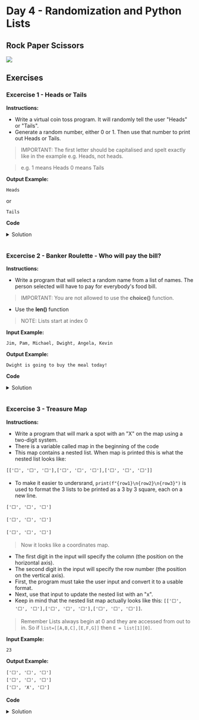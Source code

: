# Day 4 - Randomization and Python Lists
## Rock Paper Scissors

![](Rock_Paper_scissors.gif)



## Exercises
### Excercise 1 - Heads or Tails
**Instructions:**
- Write a virtual coin toss program. It will randomly tell the user "Heads" or "Tails".
- Generate a random number, either 0 or 1. Then use that number to print out Heads or Tails.
> IMPORTANT: The first letter should be capitalised and spelt exactly like in the example e.g. Heads, not heads.

> e.g. 1 means Heads 0 means Tails

**Output Example:**
```
Heads
```

or

```
Tails
```

**Code**
<details><summary>Solution</summary>
<p>

```Python
#Remember to use the random module
#Hint: Remember to import the random module here at the top of the file. 🎲
import random	 
#Write the rest of your code below this line 👇

coin = random.randint(0, 1)

if coin == 0:
    coin = "Tails"
elif coin == 1:
    coin = "Heads"

print(coin)
```

</p>
</details>

#

### Excercise 2 - Banker Roulette - Who will pay the bill?
**Instructions:**
- Write a program that will select a random name from a list of names. The person selected will have to pay for everybody's food bill.
> IMPORTANT: You are not allowed to use the **choice()** function.
- Use the **len()** function
> NOTE: Lists start at index 0

**Input Example:**
```
Jim, Pam, Michael, Dwight, Angela, Kevin
```

**Output Example:**
```
Dwight is going to buy the meal today!
```

**Code**
<details><summary>Solution</summary>
<p>

```Python
# Import the random module here
import random
# Split string method
names_string = input("Give me everybody's names, separated by a comma. ")
names = names_string.split(", ")
# 🚨 Don't change the code above 👆

#Write your code below this line 👇

num_of_names = len(names)
num_of_names -= 1

pay = random.randint(0, num_of_names)

bill_pay = names[pay]

print(f"{bill_pay} is going to buy the meal today!")
```

</p>
</details>

#

### Excercise 3 - Treasure Map
**Instructions:**
- Write a program that will mark a spot with an "X" on the map using a two-digit system. 
- There is a variable called map in the beginning of the code
- This map contains a nested list. When map is printed this is what the nested list looks like:

```
[['⬜️', '⬜️', '⬜️'],['⬜️', '⬜️', '⬜️'],['⬜️', '⬜️', '⬜️']]
```
- To make it easier to undersrand, `print(f"{row1}\n{row2}\n{row3}")` is used to format the 3 lists to be printed as a 3 by 3 square, each on a new line. 

```
['⬜️', '⬜️', '⬜️']

['⬜️', '⬜️', '⬜️']

['⬜️', '⬜️', '⬜️']
```
> Now it looks like a coordinates map.

- The first digit in the input will specify the column (the position on the horizontal axis).
- The second digit in the input will specify the row number (the position on the vertical axis).
- First, the program must take the user input and convert it to a usable format.
- Next, use that input to update the nested list with an "x". 
- Keep in mind that the nested list map actually looks like this: `[['⬜️', '⬜️', '⬜️'],['⬜️', '⬜️', '⬜️'],['⬜️', '⬜️', '⬜️']]`.
> Remember Lists always begin at 0 and they are accessed from out to in. So if `list=[[A,B,C],[E,F,G]]` then `E = list[1][0]`.

**Input Example:**
```
23 
```

**Output Example:**
```
['⬜️', '⬜️', '⬜️']
['⬜️', '⬜️', '⬜️']
['⬜️', 'X', '⬜️']
```

**Code**
<details><summary>Solution</summary>
<p>

```Python
# 🚨 Don't change the code below 👇
row1 = ["⬜️","️⬜️","️⬜️"]
row2 = ["⬜️","⬜️","️⬜️"]
row3 = ["⬜️","⬜️","️⬜️"]
map = [row1, row2, row3]
print(f"{row1}\n{row2}\n{row3}")
position = input("Where do you want to put the treasure? ")
# 🚨 Don't change the code above 👆

#Write your code below this row 👇

column = int(position[0])
row = int(position[1])      

map[row - 1][column -1] = "X"

#Write your code above this row 👆

# 🚨 Don't change the code below 👇
print(f"{row1}\n{row2}\n{row3}")

```

</p>
</details>

